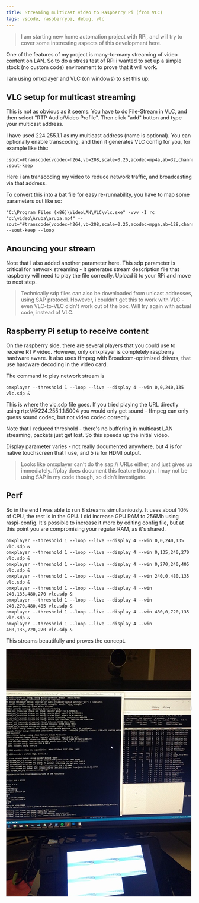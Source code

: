 ```yaml
---
title: Streaming multicast video to Raspberry Pi (from VLC)
tags: vscode, raspberrypi, debug, vlc
---
```


> I am starting new home automation project with RPi, and will try to cover some interesting aspects of this development here.

One of the features of my project is many-to-many streaming of video content on LAN.
So to do a stress test of RPi i wanted to set up a simple stock (no custom code) environment to prove that it will work.

I am using omxplayer and VLC (on windows) to set this up:
<!--break-->
## VLC setup for multicast streaming
This is not as obvious as it seems. You have to do File-Stream in VLC, and then select "RTP Audio/Video Profile". Then click "add" button and type your multicast address.

I have used 224.255.1.1 as my multicast address (name is optional). You can optionally enable transcoding, and then it generates VLC config for you, for example like this:
```
:sout=#transcode{vcodec=h264,vb=208,scale=0.25,acodec=mp4a,ab=32,channels=2,samplerate=22050}:rtp{dst=224.255.1.1,port=5004} :sout-keep
```
Here i am transcoding my video to reduce network traffic, and broadcasting via that address.

To convert this into a bat file for easy re-runnability, you have to map some parameters out like so:
```
"C:\Program Files (x86)\VideoLAN\VLC\vlc.exe" -vvv -I rc "d:\video\Aruba\aruba.mp4" --sout="#transcode{vcodec=h264,vb=208,scale=0.25,acodec=mpga,ab=128,channels=2,samplerate=22050}:rtp{dst=224.255.1.1,port=5004,sap,name=vlc,sdp=file:///C:/vlc.sdp}" --sout-keep --loop
```
## Anouncing your stream
Note that I also added another parameter here. This sdp parameter is critical for network streaming - it generates stream description file that raspberry will need to play the file correctly. Upload it to your RPi and move to next step.

> Technically sdp files can also be downloaded from unicast addresses, using SAP protocol. However, i couldn't get this to work with VLC - even VLC-to-VLC didn't work out of the box. Will try again with actual code, instead of VLC.

## Raspberry Pi setup to receive content
On the raspberry side, there are several players that you could use to receive RTP video. However, only omxplayer is completely raspberry hardware aware. It also uses ffmpeg with Broadcom-optimized drivers, that use hardware decoding in the video card.

The command to play network stream is
```
omxplayer --threshold 1 --loop --live --display 4 --win 0,0,240,135 vlc.sdp &
```
This is where the vlc.sdp file goes. If you tried playing the URL directly using rtp://@224.255.1.1:5004 you would only get sound - ffmpeg can only guess sound codec, but not video codec correctly.

Note that I reduced threshold - there's no buffering in multicast LAN streaming, packets just get lost. So this speeds up the initial video. 

Display parameter varies - not really documented anywhere, but 4 is for native touchscreen that I use, and 5 is for HDMI output.

> Looks like omxplayer can't do the sap:// URLs either, and just gives up immediately. ffplay does document this feature though. I may not be using SAP in my code though, so didn't investigate.

## Perf
So in the end I was able to run 8 streams simultaniously. It uses about 10% of CPU, the rest is in the GPU. I did increase GPU RAM to 256Mb using raspi-config. It's possible to increase it more by editing config file, but at this point you are compromising your regular RAM, as it's shared.

```
omxplayer --threshold 1 --loop --live --display 4 --win 0,0,240,135 vlc.sdp &
omxplayer --threshold 1 --loop --live --display 4 --win 0,135,240,270 vlc.sdp &
omxplayer --threshold 1 --loop --live --display 4 --win 0,270,240,405 vlc.sdp &
omxplayer --threshold 1 --loop --live --display 4 --win 240,0,480,135 vlc.sdp &
omxplayer --threshold 1 --loop --live --display 4 --win 240,135,480,270 vlc.sdp &
omxplayer --threshold 1 --loop --live --display 4 --win 240,270,480,405 vlc.sdp &
omxplayer --threshold 1 --loop --live --display 4 --win 480,0,720,135 vlc.sdp &
omxplayer --threshold 1 --loop --live --display 4 --win 480,135,720,270 vlc.sdp &
```

This streams beautifully and proves the concept.

[![screenshot](/images/IMG_20170815_225633_min.jpg)](/images/IMG_20170815_225633.jpg)


